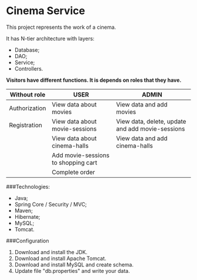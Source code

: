 # Cinema Service 
This project represents the work of a cinema.

It has N-tier architecture with layers:
* Database;
* DAO;
* Service;
* Controllers.

**Visitors have different functions. It is depends on roles that they have.**

|          Without role    |                 USER              |                        ADMIN                   |
|--------------------------|-----------------------------------|------------------------------------------------|
|Authorization             |View data about movies             |View data and add movies                        |
|Registration              |View data about movie-sessions     |View data, delete, update and add movie-sessions|
|                          |View data about cinema-halls       |View data and add cinema-halls                  |
|                          |Add movie-sessions to shopping cart|                                                |
|                          |Complete order                     |                                                |

###Technologies:
* Java;
* Spring Core / Security / MVC;
* Maven;
* Hibernate;
* MySQL;
* Tomcat.

###Configuration
1. Download and install the JDK.
2. Download and install Apache Tomcat.
3. Download and install MySQL and create schema.
4. Update file "db.properties" and write your data.